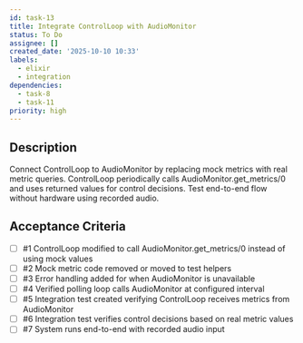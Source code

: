 ```yaml
---
id: task-13
title: Integrate ControlLoop with AudioMonitor
status: To Do
assignee: []
created_date: '2025-10-10 10:33'
labels:
  - elixir
  - integration
dependencies:
  - task-8
  - task-11
priority: high
---
```


## Description

<!-- SECTION:DESCRIPTION:BEGIN -->
Connect ControlLoop to AudioMonitor by replacing mock metrics with real metric queries. ControlLoop periodically calls AudioMonitor.get_metrics/0 and uses returned values for control decisions. Test end-to-end flow without hardware using recorded audio.
<!-- SECTION:DESCRIPTION:END -->

## Acceptance Criteria
<!-- AC:BEGIN -->
- [ ] #1 ControlLoop modified to call AudioMonitor.get_metrics/0 instead of using mock values
- [ ] #2 Mock metric code removed or moved to test helpers
- [ ] #3 Error handling added for when AudioMonitor is unavailable
- [ ] #4 Verified polling loop calls AudioMonitor at configured interval
- [ ] #5 Integration test created verifying ControlLoop receives metrics from AudioMonitor
- [ ] #6 Integration test verifies control decisions based on real metric values
- [ ] #7 System runs end-to-end with recorded audio input
<!-- AC:END -->
